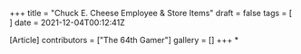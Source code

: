 +++
title = "Chuck E. Cheese Employee & Store Items"
draft = false
tags = [ ]
date = 2021-12-04T00:12:41Z

[Article]
contributors = ["The 64th Gamer"]
gallery = []
+++
* 